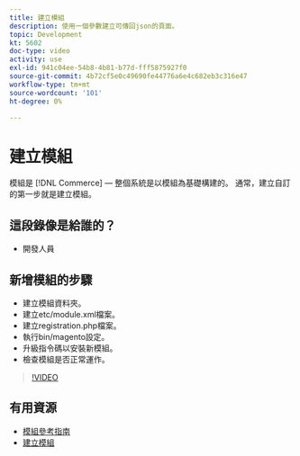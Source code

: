 ```yaml
---
title: 建立模組
description: 使用一個參數建立可傳回json的頁面。
topic: Development
kt: 5602
doc-type: video
activity: use
exl-id: 941c04ee-54b8-4b81-b77d-fff5875927f0
source-git-commit: 4b72cf5e0c49690fe44776a6e4c682eb3c316e47
workflow-type: tm+mt
source-wordcount: '101'
ht-degree: 0%

---
```


# 建立模組

模組是 [!DNL Commerce]  — 整個系統是以模組為基礎構建的。 通常，建立自訂的第一步就是建立模組。

## 這段錄像是給誰的？

- 開發人員

## 新增模組的步驟

- 建立模組資料夾。
- 建立etc/module.xml檔案。
- 建立registration.php檔案。
- 執行bin/magento設定。
- 升級指令碼以安裝新模組。
- 檢查模組是否正常運作。

>[!VIDEO](https://video.tv.adobe.com/v/35792?quality=12&learn=on)

## 有用資源

- [模組參考指南](https://devdocs.magento.com/guides/v2.4/mrg/intro.html)
- [建立模組](https://devdocs.magento.com/videos/fundamentals/create-a-new-module/)
